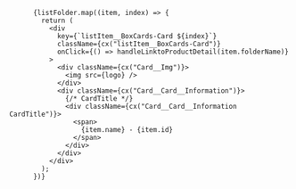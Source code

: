           {listFolder.map((item, index) => {
            return (
              <div
                key={`listItem__BoxCards-Card ${index}`}
                className={cx("listItem__BoxCards-Card")}
                onClick={() => handleLinktoProductDetail(item.folderName)}
              >
                <div className={cx("Card__Img")}>
                  <img src={logo} />
                </div>
                <div className={cx("Card__Card__Information")}>
                  {/* CardTitle */}
                  <div className={cx("Card__Card__Information CardTitle")}>
                    <span>
                      {item.name} - {item.id}
                    </span>
                  </div>
                </div>
              </div>
            );
          })}